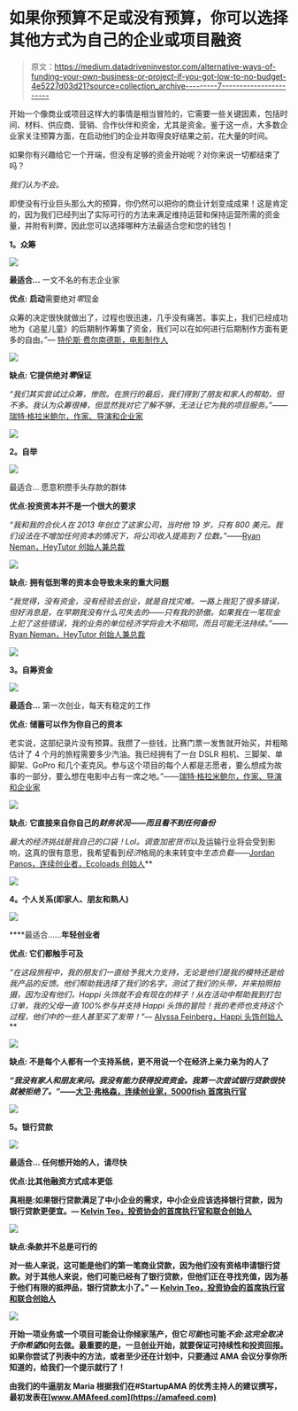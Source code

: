 # 如果你预算不足或没有预算，你可以选择其他方式为自己的企业或项目融资

> 原文：<https://medium.datadriveninvestor.com/alternative-ways-of-funding-your-own-business-or-project-if-you-got-low-to-no-budget-4e5227d03d21?source=collection_archive---------7----------------------->

开始一个像商业或项目这样大的事情是相当冒险的，它需要一些关键因素，包括时间、材料、供应商、营销、合作伙伴和资金，尤其是资金。鉴于这一点，大多数企业家关注预算方面，在启动他们的企业并取得良好结果之前，花大量的时间。

如果你有兴趣给它一个开端，但没有足够的资金开始呢？对你来说一切都结束了吗？

*我们认为不会。*

即使没有行业巨头那么大的预算，你仍然可以把你的商业计划变成成果！这是肯定的，因为我们已经列出了实际可行的方法来满足维持运营和保持运营所需的资金量，并附有利弊，因此您可以选择哪种方法最适合您和您的钱包！

**1。众筹**

![](img/fd4c14ba4169edff196b56eb3bcff6ff.png)

**最适合…** 一文不名的有志企业家

**优点:** **启动**需要绝对*零*现金

众筹的决定很快就做出了，过程也很迅速，几乎没有痛苦。事实上，我们已经成功地为《追星儿童》的后期制作筹集了资金，我们可以在如何进行后期制作方面有更多的自由。”— [特伦斯·费尔南德斯，电影制作人](https://crowdfundingama.amafeed.com/my-name-is-terence-fernandes-and-i-successfully-crowdfunded-for-my-short-film-468067)

![](img/54c668e06839086c754027e49c026205.png)

**缺点:** **它提供绝对*零*保证**

*“我们其实尝试过众筹，惨败。在旅行的最后，我们得到了朋友和家人的帮助，但不多。我认为众筹很棒，但显然我对它了解不够，无法让它为我的项目服务。”*——[瑞特·格拉米鲍尔，作家、导演和企业家](https://authorsama.amafeed.com/ive-published-a-book-and-produced-a-documentary-with-no-budget-both-are-on-499937)

![](img/5759da51f72781e657fc66743f400a55.png)

**2。自举**

![](img/520d8fb05ec528170da60926d6375e68.png)

最适合… 愿意积攒手头存款的群体

**优点:投资资本并不是一个很大的要求**

*“我和我的合伙人在 2013 年创立了这家公司，当时他 19 岁，只有 800 美元。我们设法在不增加任何资本的情况下，将公司收入提高到 7 位数。”*——[Ryan Neman，HeyTutor 创始人兼总裁](https://amafeed.com/i-dropped-out-of-ucla-at-19-years-old-to-pursue-a-startup-that-connects-503783)

![](img/c4bd196b08f1f225a18e666d7ee899b6.png)

**缺点:** **拥有低到零的资本会导致未来的重大问题**

*“我觉得，没有资金，没有经验去创业，就是自找灾难。一路上我犯了很多错误，但好消息是，在早期我没有什么可失去的——只有我的骄傲。如果我在一笔现金上犯了这些错误，我的业务的单位经济学将会大不相同，而且可能无法持续。”*——[Ryan Neman，HeyTutor 创始人兼总裁](https://amafeed.com/i-dropped-out-of-ucla-at-19-years-old-to-pursue-a-startup-that-connects-503783)

![](img/77e082d139fee8a44ceabeb045bb3070.png)

**3。自筹资金**

![](img/fa04537477533427a0569c3536445b50.png)

**最适合…** 第一次创业，每天有稳定的工作

**优点:** **储蓄可以作为你自己的资本**

老实说，这部纪录片没有预算。我攒了一些钱，比赛门票一发售就开始买，并粗略估计了 4 个月的旅程需要多少汽油。我已经拥有了一台 DSLR 相机、三脚架、单脚架、GoPro 和几个麦克风。参与这个项目的每个人都是志愿者，要么想成为故事的一部分，要么想在电影中占有一席之地。”——[瑞特·格拉米鲍尔，作家、导演和企业家](https://authorsama.amafeed.com/ive-published-a-book-and-produced-a-documentary-with-no-budget-both-are-on-499937)

![](img/527ed66f5bac3a380b919bb712ee4f76.png)

**缺点:** **它直接来自你自己的*财务状况——而且看不到任何备份***

*最大的经济挑战是我自己的口袋！Lol。调查加密货币*以及运输行业将会受到影响，这真的很有意思，我希望看到*经济*格局的未来转变中*生态负载*——[Jordan Panos，连续创业者，Ecoloads 创始人](https://amafeed.com/aussie-entrepreneur-family-man-invested-in-climate-action-recently-launched-508045)**

**![](img/f154b54d8451dceab3c00cbbc8c30dbd.png)**

****4。个人关系(即家人、朋友和熟人)****

**![](img/8f05fa33cd539d56b2bf26abd0c325aa.png)**

****最适合……**年轻创业者**

****优点:** **它们都触手可及****

***“在这段旅程中，我的朋友们一直给予我大力支持，无论是他们是我的模特还是给我产品的反馈。他们帮助我选择了我们的名字，测试了我们的头带，并来拍照*拍摄*，因为没有他们，Happi 头饰就不会有现在的样子！从在活动中帮助我到打包订单，我的父母一直 100%参与并支持 Happi 头饰的冒险！我的老师也支持这个过程，他们中的一些人甚至买了发带！”—* [Alyssa Feinberg，Happi 头饰创始人](https://amafeed.com/im-17-and-i-started-a-business-happi-headware-a-headband-company-dedicated-508503)**

**![](img/7cfe0330d294b385ca0983f1d33b1dd0.png)**

****缺点:** **不是每个人都有一个支持系统，更不用说一个在经济上亲力亲为的人了****

***“我没有家人和朋友来问。我没有能力获得投资资金。我第一次尝试银行贷款很快就被拒绝了。”*——[大卫·弗格森，连续创业家，5000fish 首席执行官](https://businessama.amafeed.com/im-david-ferguson-with-tech-smart-boss-i-talk-about-how-businesses-can-465441)**

**![](img/d1d7a70fc62d2b33fccdc5a8adde6a0b.png)**

****5。银行贷款****

**![](img/cf0092d34b2c5c91fae4ddea887ca07d.png)**

**最适合… 任何想开始的人，请尽快**

****优点:比其他融资方式成本更低****

**真相是:如果银行贷款满足了中小企业的需求，中小企业应该选择银行贷款，因为银行贷款更便宜。— [Kelvin Teo，投资协会的首席执行官和联合创始人](https://crowdfundingama.amafeed.com/debt-crowdfunding-or-peer-to-peer-lending-in-southeast-asia-supporting-479486)**

**![](img/b386880912b20d7b49382e72040ddabd.png)**

**缺点:条款并不总是可行的**

**对一些人来说，这可能是他们的第一笔商业贷款，因为他们没有资格申请银行贷款。对于其他人来说，他们可能已经有了银行贷款，但他们正在寻找充值，因为基于他们有限的抵押品，银行贷款太小了。” — [Kelvin Teo，投资协会的首席执行官和联合创始人](https://crowdfundingama.amafeed.com/debt-crowdfunding-or-peer-to-peer-lending-in-southeast-asia-supporting-479486)**

**![](img/4f8b7ee68e0484d9c9fdc2c11baeb07d.png)**

**开始一项业务或一个项目可能会让你倾家荡产，但它*可能*也可能*不会:*这完全取决于你*希望*如何去做。最重要的是，一旦创业开始，就要保证可持续性和投资回报。如果你尝试了列表中的方法，或者至少还在计划中，只要通过 AMA 会议分享你所知道的，给我们一个提示就行了！**

**由我们的牛逼朋友 Maria 根据我们在#StartupAMA 的优秀主持人的建议撰写，最初发表在[www.AMAfeed.com](https://amafeed.com)**